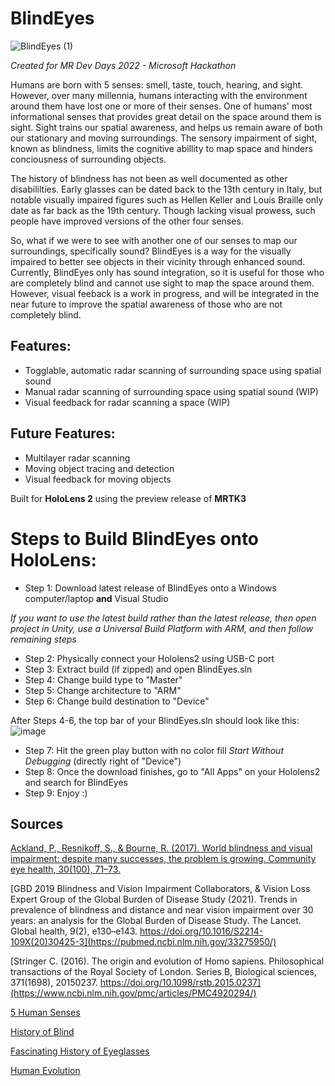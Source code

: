 # BlindEyes
![BlindEyes (1)](https://user-images.githubusercontent.com/30392769/177596464-8ac00745-a5f7-4320-a4ae-15f6de590cd4.png)


_Created for MR Dev Days 2022 - Microsoft Hackathon_

Humans are born with 5 senses: smell, taste, touch, hearing, and sight. However, over many millennia, humans interacting with the environment around them have lost one or more of their senses. One of humans' most informational senses that provides great detail on the space around them is sight. Sight trains our spatial awareness, and helps us remain aware of both our stationary and moving surroundings. The sensory impairment of sight, known as blindness, limits the cognitive abillity to map space and hinders conciousness of surrounding objects.

The history of blindness has not been as well documented as other disabililties. Early glasses can be dated back to the 13th century in Italy, but notable visually impaired figures such as Hellen Keller and Louis Braille only date as far back as the 19th century. Though lacking visual prowess, such people have improved versions of the other four senses. 

So, what if we were to see with another one of our senses to map our surroundings, specifically sound?
BlindEyes is a way for the visually impaired to better see objects in their vicinity through enhanced sound. Currently, BlindEyes only has sound integration, so it is useful for those who are completely blind and cannot use sight to map the space around them. However, visual feeback is a work in progress, and will be integrated in the near future to improve the spatial awareness of those who are not completely blind.

## Features:
* Togglable, automatic radar scanning of surrounding space using spatial sound
* Manual radar scanning of surrounding space using spatial sound (WIP)
* Visual feedback for radar scanning a space (WIP)

## Future Features:
* Multilayer radar scanning
* Moving object tracing and detection
* Visual feedback for moving objects

Built for **HoloLens 2** using the preview release of **MRTK3**

# Steps to Build BlindEyes onto HoloLens:
* Step 1: Download latest release of BlindEyes onto a Windows computer/laptop **and** Visual Studio

_If you want to use the latest build rather than the latest release, then open project in Unity, use a Universal Build Platform with ARM, and then follow remaining steps_

* Step 2: Physically connect your Hololens2 using USB-C port
* Step 3: Extract build (if zipped) and open BlindEyes.sln
* Step 4: Change build type to "Master"
* Step 5: Change architecture to "ARM" 
* Step 6: Change build destination to "Device" 

After Steps 4-6, the top bar of your BlindEyes.sln should look like this:
![image](https://user-images.githubusercontent.com/30392769/174676195-dd321194-96a3-4078-a67c-c94574a318ff.png)

* Step 7: Hit the green play button with no color fill _Start Without Debugging_ (directly right of "Device")
* Step 8: Once the download finishes, go to "All Apps" on your Hololens2 and search for BlindEyes
* Step 9: Enjoy :)

## Sources

[Ackland, P., Resnikoff, S., & Bourne, R. (2017). World blindness and visual impairment: despite many successes, the problem is growing. Community eye health, 30(100), 71–73.](https://www.ncbi.nlm.nih.gov/pmc/articles/PMC5820628/)

[GBD 2019 Blindness and Vision Impairment Collaborators, & Vision Loss Expert Group of the Global Burden of Disease Study (2021). Trends in prevalence of blindness and distance and near vision impairment over 30 years: an analysis for the Global Burden of Disease Study. The Lancet. Global health, 9(2), e130–e143. https://doi.org/10.1016/S2214-109X(20)30425-3](https://pubmed.ncbi.nlm.nih.gov/33275950/)

[Stringer C. (2016). The origin and evolution of Homo sapiens. Philosophical transactions of the Royal Society of London. Series B, Biological sciences, 371(1698), 20150237. https://doi.org/10.1098/rstb.2015.0237](https://www.ncbi.nlm.nih.gov/pmc/articles/PMC4920294/)

[5 Human Senses](livescience.com/60752-human-senses.html#:~:text=There%20are%20five%20basic%20human,%2C%20hearing%2C%20smell%20and%20taste.)

[History of Blind](https://www.britannica.com/topic/history-of-the-blind-1996241) 

[Fascinating History of Eyeglasses](https://allabouteyes.com/see-past-fascinating-history-eyeglasses/#:~:text=The%20first%20wearable%20glasses%20known,or%20perched%20on%20the%20nose.)

[Human Evolution](https://www.britannica.com/science/human-evolution)


